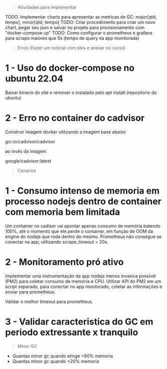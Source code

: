 > Atividades para implementar 
  
TODO: Implementar charts para apresentar as metricas de GC: major[qtd, tempo], minor[qtd, tempo]
TODO: Criar procedimento para criar um novo chart, pegar seu json e salvar no projeto para provisionamento com "docker-compose up"
TODO: Como configurar o prometheus e grafana para scraps maiores que 5s (tempo de query na app monitorada)

> Erros (Fazer um tutorial com eles e anexar no curso)

# 1 - Uso do docker-compose no ubuntu 22.04

Baixar binario do site e remover o instalado pelo apt install (repositorio do ubuntu)

# 2 - Erro no container do cadvisor

Construir imagem docker utilizando a imagem base abaixo

gcr.io/cadvisor/cadvisor

ao invés da imagem 

google/cadvisor:latest

> Cenarios 

# 1 - Consumo intenso de memoria em processo nodejs dentro de container com memoria bem limitada
Um container no cadisor vai apontar apenas consumo de memória batendo 100%, até o momento que 
ele perde o container, em função de OOM da engine do nodejs que roda dentro do mesmo. 
Prometheus não consegue se conectar na app, utilizando scrape_timeout = 20s.

# 2 - Monitoramento pró ativo
Implementar uma instrumentação da app nodejs menos invasiva possível (PM2) para coletar consumo de memória e CPU. 
Utilizar API do PM2 em um script separado, para conectar no app monitorado, coletar as informações e enviar para 
prometheus.

Validar o melhor timeout para prometheus.

# 3 - Validar caracteristica do GC em periodo extressante x tranquilo

> Minor GC

* Quantas minor gc quando atinge >90% memoria
* Quantas minor gc quando <20% memoria
